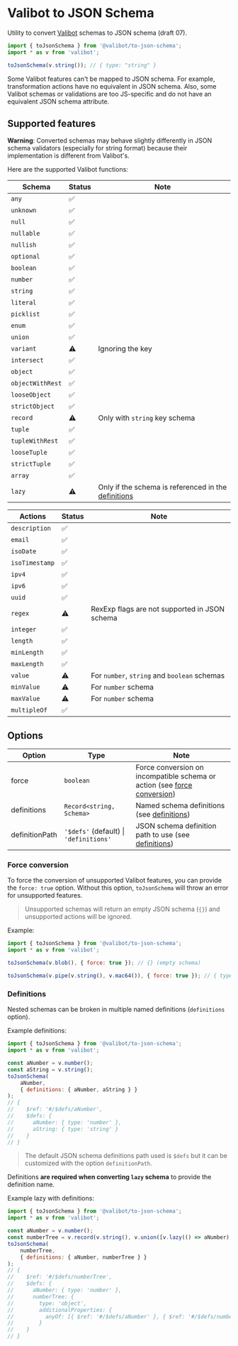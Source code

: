 # Valibot to JSON Schema

Utility to convert [Valibot](https://valibot.dev) schemas to JSON schema (draft 07).

```js
import { toJsonSchema } from '@valibot/to-json-schema';
import * as v from 'valibot';

toJsonSchema(v.string()); // { type: "string" }
```

Some Valibot features can't be mapped to JSON schema. For example, transformation actions have no equivalent in JSON schema. Also, some Valibot schemas or validations are too JS-specific and do not have an equivalent JSON schema attribute.

## Supported features

**Warning**: Converted schemas may behave slightly differently in JSON schema validators (especially for string format) because their implementation is different from Valibot's.

Here are the supported Valibot functions:

| Schema           | Status | Note                                                                |
|------------------| ----- |---------------------------------------------------------------------|
| `any`            | ✅    |                                                                     |
| `unknown`        | ✅    |                                                                     |
| `null`           | ✅    |                                                                     |
| `nullable`       | ✅    |                                                                     |
| `nullish`        | ✅    |                                                                     |
| `optional`       | ✅    |                                                                     |
| `boolean`        | ✅    |                                                                     |
| `number`         | ✅    |                                                                     |
| `string`         | ✅    |                                                                     |
| `literal`        | ✅    |                                                                     |
| `picklist`       | ✅    |                                                                     |
| `enum`           | ✅    |                                                                     |
| `union`          | ✅    |                                                                     |
| `variant`        | ⚠️    | Ignoring the key                                                    |
| `intersect`      | ✅    |                                                                     |
| `object`         | ✅    |                                                                     |
| `objectWithRest` | ✅    |                                                                     |
| `looseObject`    | ✅    |                                                                     |
| `strictObject`   | ✅    |                                                                     |
| `record`         | ⚠️    | Only with `string` key schema                                       |
| `tuple`          | ✅    |                                                                     |
| `tupleWithRest`  | ✅    |                                                                     |
| `looseTuple`     | ✅    |                                                                     |
| `strictTuple`    | ✅    |                                                                     |
| `array`          | ✅    |                                                                     |
| `lazy`           | ⚠️    | Only if the schema is referenced in the [definitions](#definitions) |

| Actions        | Status | Note                                          |
|----------------|--------|-----------------------------------------------|
| `description`  | ✅      |                                               |
| `email`        | ✅      |                                               |
| `isoDate`      | ✅      |                                               |
| `isoTimestamp` | ✅      |                                               |
| `ipv4`         | ✅      |                                               |
| `ipv6`         | ✅      |                                               |
| `uuid`         | ✅      |                                               |
| `regex`        | ⚠️     | RexExp flags are not supported in JSON schema |
| `integer`      | ✅      |                                               |
| `length`       | ✅      |                                               |
| `minLength`    | ✅      |                                               |
| `maxLength`    | ✅      |                                               |
| `value`        | ⚠️     | For `number`, `string` and `boolean` schemas  |
| `minValue`     | ⚠️     | For `number` schema                           |
| `maxValue`     | ⚠️     | For `number` schema                           |
| `multipleOf`   | ✅      |                                               |

## Options

| Option      | Type                                   | Note                                                                                          |
|-------------|----------------------------------------|-----------------------------------------------------------------------------------------------|
| force       | `boolean`                              | Force conversion on incompatible schema or action (see [force conversion](#force-conversion)) |
| definitions | `Record<string, Schema>`               | Named schema definitions (see [definitions](#definitions))                                    |
| definitionPath | `'$defs'` (default) \| `'definitions'` | JSON schema definition path to use (see [definitions](#definitions))                          |

### Force conversion

To force the conversion of unsupported Valibot features, you can provide the `force: true` option. Without this option, `toJsonSchema` will throw an error for unsupported features.

> Unsupported schemas will return an empty JSON schema (`{}`) and unsupported actions will be ignored.

Example:

```js
import { toJsonSchema } from '@valibot/to-json-schema';
import * as v from 'valibot';

toJsonSchema(v.blob(), { force: true }); // {} (empty schema)

toJsonSchema(v.pipe(v.string(), v.mac64()), { force: true }); // { type: "string" } (ignoring mac64 validation)
```

### Definitions

Nested schemas can be broken in multiple named definitions (`definitions` option).

Example definitions:

```js
import { toJsonSchema } from '@valibot/to-json-schema';
import * as v from 'valibot';

const aNumber = v.number();
const aString = v.string();
toJsonSchema(
    aNumber,
    { definitions: { aNumber, aString } }
); 
// { 
//    $ref: '#/$defs/aNumber', 
//    $defs: { 
//      aNumber: { type: 'number' }, 
//      aString: { type: 'string' }
//    }
// }
```

> The default JSON schema definitions path used is `$defs` but it can be customized with the option `definitionPath`.

Definitions **are required when converting `lazy` schema** to provide the definition name.

Example lazy with definitions:

```js
import { toJsonSchema } from '@valibot/to-json-schema';
import * as v from 'valibot';

const aNumber = v.number();
const numberTree = v.record(v.string(), v.union([v.lazy(() => aNumber), v.lazy(() => numberTree)]));
toJsonSchema(
    numberTree,
    { definitions: { aNumber, numberTree } }
);
// {
//    $ref: '#/$defs/numberTree', 
//    $defs: { 
//      aNumber: { type: 'number' }, 
//      numberTree: { 
//        type: 'object', 
//        additionalProperties: {
//          anyOf: [{ $ref: '#/$defs/aNumber' }, { $ref: '#/$defs/numberTree' }]
//        } 
//    }
// }
```

